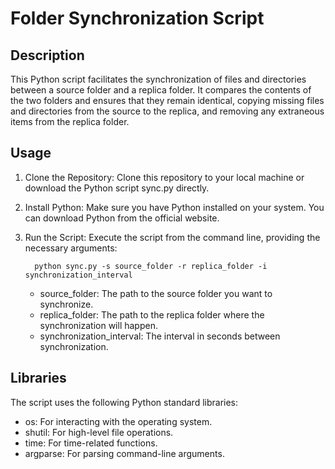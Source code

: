 # Folder Synchronization Script

## Description
This Python script facilitates the synchronization of files and directories between a source folder and a replica folder. It compares the contents of the two folders and ensures that they remain identical, copying missing files and directories from the source to the replica, and removing any extraneous items from the replica folder.

## Usage
1. Clone the Repository: Clone this repository to your local machine or download the Python script sync.py directly.
2. Install Python: Make sure you have Python installed on your system. You can download Python from the official website.
3. Run the Script: Execute the script from the command line, providing the necessary arguments:
   ```
     python sync.py -s source_folder -r replica_folder -i synchronization_interval
   ```
   
    - source_folder: The path to the source folder you want to synchronize.
    - replica_folder: The path to the replica folder where the synchronization will happen.
    - synchronization_interval: The interval in seconds between synchronization.
## Libraries
The script uses the following Python standard libraries:
- os: For interacting with the operating system.
- shutil: For high-level file operations.
- time: For time-related functions.
- argparse: For parsing command-line arguments.
